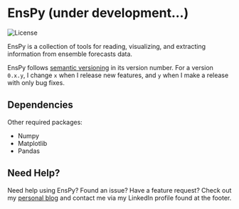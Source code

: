# EnsPy (under development...)

![License](https://img.shields.io/pypi/l/metpy.svg)

EnsPy is a collection of tools for reading, visualizing, and extracting information from ensemble forecasts data.

EnsPy follows [semantic versioning](https://semver.org) in its version number. For a version `0.x.y`, I change `x` when I
release new features, and `y` when I make a release with only bug fixes.

Dependencies
------------
Other required packages:

- Numpy
- Matplotlib
- Pandas

Need Help?
----------
Need help using EnsPy? Found an issue? Have a feature request? Check out my
[personal blog](http://www.gboumis.com) and contact me via my LinkedIn profile found at the footer.
